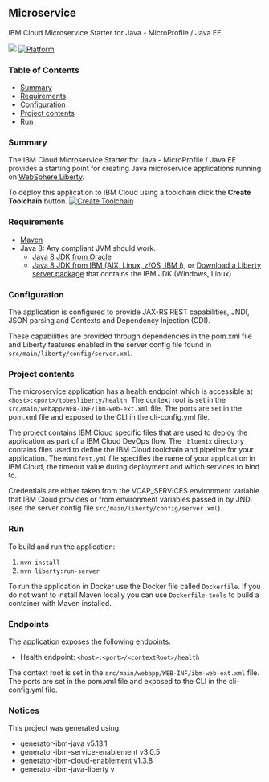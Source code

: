 ## Microservice
IBM Cloud Microservice Starter for Java - MicroProfile / Java EE

[![](https://img.shields.io/badge/IBM%20Cloud-powered-blue.svg)](https://bluemix.net)
[![Platform](https://img.shields.io/badge/platform-java-lightgrey.svg?style=flat)](https://www.ibm.com/developerworks/learn/java/)

### Table of Contents
* [Summary](#summary)
* [Requirements](#requirements)
* [Configuration](#configuration)
* [Project contents](#project-contents)
* [Run](#run)

### Summary

The IBM Cloud Microservice Starter for Java - MicroProfile / Java EE provides a starting point for creating Java microservice applications running on [WebSphere Liberty](https://developer.ibm.com/wasdev/).

To deploy this application to IBM Cloud using a toolchain click the **Create Toolchain** button.
[![Create Toolchain](https://console.ng.bluemix.net/devops/graphics/create_toolchain_button.png)](https://console.ng.bluemix.net/devops/setup/deploy/)

### Requirements
* [Maven](https://maven.apache.org/install.html)
* Java 8: Any compliant JVM should work.
  * [Java 8 JDK from Oracle](http://www.oracle.com/technetwork/java/javase/downloads/index.html)
  * [Java 8 JDK from IBM (AIX, Linux, z/OS, IBM i)](http://www.ibm.com/developerworks/java/jdk/),
    or [Download a Liberty server package](https://developer.ibm.com/assets/wasdev/#filter/assetTypeFilters=PRODUCT)
    that contains the IBM JDK (Windows, Linux)

### Configuration
The application is configured to provide JAX-RS REST capabilities, JNDI, JSON parsing and Contexts and Dependency Injection (CDI).

These capabilities are provided through dependencies in the pom.xml file and Liberty features enabled in the server config file found in `src/main/liberty/config/server.xml`.

### Project contents
The microservice application has a health endpoint which is accessible at `<host>:<port>/tobesliberty/health`. The context root is set in the `src/main/webapp/WEB-INF/ibm-web-ext.xml` file. The ports are set in the pom.xml file and exposed to the CLI in the cli-config.yml file.

The project contains IBM Cloud specific files that are used to deploy the application as part of a IBM Cloud DevOps flow. The `.bluemix` directory contains files used to define the IBM Cloud toolchain and pipeline for your application. The `manifest.yml` file specifies the name of your application in IBM Cloud, the timeout value during deployment and which services to bind to.


Credentials are either taken from the VCAP_SERVICES environment variable that IBM Cloud provides or from environment variables passed in by JNDI (see the server config file `src/main/liberty/config/server.xml`).

### Run

To build and run the application:
1. `mvn install`
1. `mvn liberty:run-server`


To run the application in Docker use the Docker file called `Dockerfile`. If you do not want to install Maven locally you can use `Dockerfile-tools` to build a container with Maven installed.

### Endpoints

The application exposes the following endpoints:
* Health endpoint: `<host>:<port>/<contextRoot>/health`

The context root is set in the `src/main/webapp/WEB-INF/ibm-web-ext.xml` file. The ports are set in the pom.xml file and exposed to the CLI in the cli-config.yml file.

### Notices

This project was generated using:
* generator-ibm-java v5.13.1
* generator-ibm-service-enablement v3.0.5
* generator-ibm-cloud-enablement v1.3.8
* generator-ibm-java-liberty v
